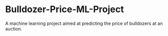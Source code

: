# Bulldozer-Price-ML-Project
A machine learning project aimed at predicting the price of bulldozers at an auction.
